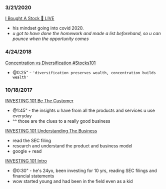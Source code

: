 

### 3/21/2020
[I Bought A Stock 🔴 LIVE](https://www.youtube.com/watch?v=WcCDiZvXfVI)
- his mindset going into covid 2020.
- *u got to have done the homework and made a list beforehand, so u can pounce when the opportunity comes*


### 4/24/2018
[Concentration vs Diversification #Stocks101](https://www.youtube.com/watch?v=weJE3AuN1Jo)
- @0:25" - `'diversification preserves wealth, concentration builds wealth'`


### 10/18/2017
[INVESTING 101 Be The Customer](https://www.youtube.com/watch?v=I5Ai_fb4Hpo)
- @1:45" - the insights u have from all the products and services u use everyday
- ^^ those are the clues to a really good business

[INVESTING 101 Understanding The Business](https://www.youtube.com/watch?v=h79p-JUgKog)
- read the SEC filing
- research and understand the product and business model
- google + read

[INVESTING 101 Intro](https://www.youtube.com/watch?v=IZvzZimg3O0)
- @0:30" - he's 24yo, been investing for 10 yrs, reading SEC filings and financial statements
- wow started young and had been in the field even as a kid
